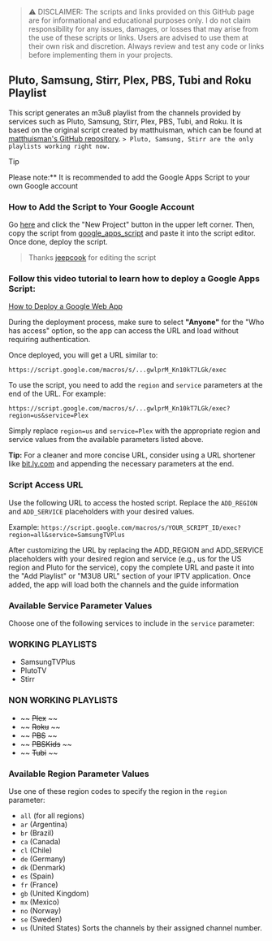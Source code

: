 > ⚠️ DISCLAIMER: The scripts and links provided on this GitHub page are for informational and educational purposes only. I do not claim responsibility for any issues, damages, or losses that may arise from the use of these scripts or links. Users are advised to use them at their own risk and discretion. Always review and test any code or links before implementing them in your projects.
>
>

## Pluto, Samsung, Stirr, Plex, PBS, Tubi and Roku Playlist

This script generates an m3u8 playlist from the channels provided by services such as Pluto, Samsung, Stirr, Plex, PBS, Tubi, and Roku. It is based on the original script created by matthuisman, which can be found at [matthuisman's GitHub repository](https://github.com/matthuisman/i.mjh.nz). `> Pluto, Samsung, Stirr are the only playlists working right now.`

> [!TIP]
> Please note:** It is recommended to add the Google Apps Script to your own Google account

### How to Add the Script to Your Google Account

Go <a href="https://script.google.com/home/start" target="_blank">here</a> and click the "New Project" button in the upper left corner. Then, copy the script from <a href="https://github.com/BuddyChewChew/My-Streams/blob/main/Google%20Script%20And%20Install%20Info/google_apps_script" target="_blank">google_apps_script</a> and paste it into the script editor. Once done, deploy the script.

> Thanks [jeepcook](https://github.com/jeepcook) for editing the script 

### Follow this video tutorial to learn how to deploy a Google Apps Script:

[How to Deploy a Google Web App](https://www.youtube.com/watch?v=-AlstV1PAaA)

During the deployment process, make sure to select **"Anyone"** for the "Who has access" option, so the app can access the URL and load without requiring authentication.

Once deployed, you will get a URL similar to:

`https://script.google.com/macros/s/...gwlprM_Kn10kT7LGk/exec`

To use the script, you need to add the `region` and `service` parameters at the end of the URL. For example:

`https://script.google.com/macros/s/...gwlprM_Kn10kT7LGk/exec?region=us&service=Plex`

Simply replace `region=us` and `service=Plex` with the appropriate region and service values from the available parameters listed above.

**Tip:** For a cleaner and more concise URL, consider using a URL shortener like [bit.ly.com](https://bitly.com/) and appending the necessary parameters at the end.


### Script Access URL

Use the following URL to access the hosted script. Replace the `ADD_REGION` and `ADD_SERVICE` placeholders with your desired values.

Example: `https://script.google.com/macros/s/YOUR_SCRIPT_ID/exec?region=all&service=SamsungTVPlus`

After customizing the URL by replacing the ADD_REGION and ADD_SERVICE placeholders with your desired region and service (e.g., us for the US region and Pluto for the service), copy the complete URL and paste it into the "Add Playlist" or "M3U8 URL" section of your IPTV application. Once added, the app will load both the channels and the guide information

### Available Service Parameter Values

Choose one of the following services to include in the `service` parameter:

### WORKING PLAYLISTS

- SamsungTVPlus
- PlutoTV
- Stirr

### NON WORKING PLAYLISTS

- ~~ ~~Plex~~ ~~
- ~~ ~~Roku~~ ~~
- ~~ ~~PBS~~ ~~
- ~~ ~~PBSKids~~ ~~
- ~~ ~~Tubi~~ ~~

### Available Region Parameter Values

Use one of these region codes to specify the region in the `region` parameter:

- `all` (for all regions)
- `ar` (Argentina)
- `br` (Brazil)
- `ca` (Canada)
- `cl` (Chile)
- `de` (Germany)
- `dk` (Denmark)
- `es` (Spain)
- `fr` (France)
- `gb` (United Kingdom)
- `mx` (Mexico)
- `no` (Norway)
- `se` (Sweden)
- `us` (United States)
  Sorts the channels by their assigned channel number.
